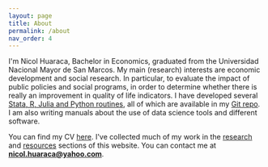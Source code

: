 ```yaml
---
layout: page
title: About
permalink: /about
nav_order: 4
---
```


I'm Nicol Huaraca, Bachelor in Economics, graduated from the Universidad Nacional Mayor de San Marcos.
My main (research) interests are economic development and social research. In particular, to evaluate the impact of public policies and social programs, in order to determine whether there is really an improvement in quality of life indicators.
I have developed several [Stata, R, Julia and Python routines](/resources), all of which are available in my [Git repo](http://www.github.com/nicohm).
I am also writing manuals about the use of data science tools and different software.

You can find my CV [here](/cv).
I've collected much of my work in the [research](/research) and [resources](/resources) sections of this website.
You can contact me at **nicol.huaraca@yahoo.com**.
